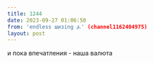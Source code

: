 ```yaml
---
title: 1244
date: 2023-09-27 01:06:50
from: 'endless шизing ⍼' (channel1162404975)
layout: post
---
```


и пока впечатления - наша валюта
